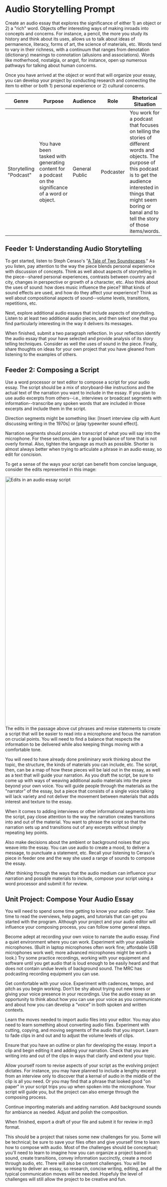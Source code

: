 # Audio Storytelling Prompt

Create an audio essay that explores the significance of either 1) an object or 2) a "rich" word. Objects offer interesting ways of making inroads into concepts and concerns. For instance, a pencil, the more you study its history and think about its uses, allows us to talk about ideas of permanence, literacy, forms of art, the science of materials, etc. Words tend to vary in their richness, with a continuum that ranges from denotation (dictionary) meanings to connotation (allusions and associations). Words like motherhood, nostalgia, or angst, for instance, open up numerous pathways for talking about human concerns.

Once you have arrived at the object or word that will organize your essay, you can develop your project by conducting research and connecting the item to either or both 1) personal experience or 2) cultural concerns.

| Genre                  | Purpose                                                                                              | Audience       | Role      | Rhetorical Situation                                                                                                                                                                                                                         |
|------------------------|------------------------------------------------------------------------------------------------------|----------------|-----------|----------------------------------------------------------------------------------------------------------------------------------------------------------------------------------------------------------------------------------------------|
| Storytelling "Podcast" | You have been tasked with generating content for a podcast on the significance of a word or object.  | General Public | Podcaster | You work for a podcast that focuses on telling the stories of  different words and objects. The purpose of this podcast is to get the audience interested in things that might seem boring or banal and to tell the story of those items/words. |


## Feeder 1: Understanding Audio Storytelling

To get started, listen to Steph Ceraso's "[A Tale of Two Soundscapes](http://soundboxproject.com/project-soundscapes.html)." As you listen, pay attention to the way the piece blends personal experience with discussion of concepts. Think as well about aspects of storytelling in the piece--shared personal experiences, contrasts between country and city, changes in perspective or growth of a character, etc. Also think about the uses of sound: how does music influence the piece? What kinds of sound effects are used, and how do they affect your experience? Think as well about compositional aspects of sound--volume levels, transitions, repetitions, etc. 

Next, explore additional audio essays that include aspects of storytelling. Listen to at least two additional audio pieces, and then select one that you find particularly interesting in the way it delivers its messages.

When finished, submit a two paragraph reflection. In your reflection identify the audio essay that your have selected and provide analysis of its story telling techniques. Consider as well the uses of sound in the piece. Finally, share thoughts on ideas for your own project that you have gleaned from listening to the examples of others.

## Feeder 2: Composing a Script

Use a word processor or text editor to compose a script for your audio essay. The script should be a mix of storyboard-like instructions and the actual text of the narration you want to include in the essay. If you plan to use audio excerpts from others--i.e., interviews or broadcast segments with information--transcribe any spoken words that are included in those excerpts and include them in the script.

Direction segments might be something like: [Insert interview clip with Aunt discussing writing in the 1970s] or [play typewriter sound effect].

Narration segments should provide a transcript of what you will say into the microphone. For these sections, aim for a good balance of tone that is not overly formal. Also, tighten the language as much as possible. Shorter is almost always better when trying to articulate a phrase in an audio essay, so edit for concision.

To get a sense of the ways your script can benefit from concise language, consider the edits represented in this image:

<img src="https://github.com/Grantglass/digitalmuse/blob/master/audioessayscriptedits.png"
     alt="Edits in an audio essay script"
     style="float: left; width: 800px;" />
     
The edits in the passage above cut phrases and revise statements to create a script that will be easier to read into a microphone and focus the narration on crucial points. You will need to find a balance that respects the information to be delivered while also keeping things moving with a comfortable tone.

You will need to have already done preliminary work thinking about the topic, the structure, the kinds of materials you can include, etc. The script, then, can be a map of how these pieces will be laid out in the essay, as well as a text that will guide your narration. As you draft the script, be sure to come up with ways of weaving additional audio materials into the piece beyond your own voice. You will guide people through the materials as the "narrator" of the essay, but a piece that consists of a single voice talking will lack variety and not deliver the movement between materials that adds interest and texture to the essay.

When it comes to adding interviews or other informational segments into the script, pay close attention to the way the narration creates transitions into and out of the material. You want to phrase the script so that the narration sets up and transitions out of any excerpts without simply repeating key points.

Also make decisions about the ambient or background noises that you weave into the essay. You can use audio to create a mood, to deliver a message, to punctuate a statement, etc. Recall your listening to Ceraso's piece in feeder one and the way she used a range of sounds to compose the essay.

After thinking through the ways that the audio medium can influence your narration and possible materials to include, compose your script using a word processor and submit it for review.

## Unit Project: Compose Your Audio Essay

You will need to spend some time getting to know your audio editor. Take time to read the overviews, help pages, and tutorials that can get you started with the program. Although your project and your audio editor will influence your composing process, you can follow some general steps.

Become adept at recording your own voice to narrate the audio essay. Find a quiet environment where you can work. Experiment with your available microphones. (Built in laptop microphones often work fine; affordable USB microphones work well; more advanced microphones might be worth a look.) Try some practice recordings, working with your equipment and software until you get audio that is loud enough to be easily heard and that does not contain undue levels of background sound. The MRC has podcasting recording equipment you can use.

Get comfortable with your voice. Experiment with cadences, tempo, and pitch as you begin working. Don’t be shy about trying out new tones or giving your voice presence in your recordings. Use the audio essay as an opportunity to think about how you can use your voice as you communicate and about how you can develop a “voice” in both spoken and written contexts.

Learn the moves needed to import audio files into your editor. You may also need to learn something about converting audio files. Experiment with cutting, copying, and moving segments of the audio that you import. Learn to fade clips in and out and to adjust the volume levels of clips.

Ensure that you have an outline or plan for developing the essay. Import a clip and begin editing it and adding your narration. Check that you are writing into and out of the clips in ways that clarify and extend your topic.

Allow yourself room to revise aspects of your script as the evolving project dictates. For instance, you may have planned to include a lengthy excerpt from an interview only to discover that a kernal of audio in the middle of the clip is all you need. Or you may find that a phrase that looked good "on paper" in your script trips you up when spoken into the microphone. Your script will guide you, but the project can also emerge through the composing process.

Continue importing materials and adding narration. Add background sounds for ambiance as needed. Adjust and polish the composition.

When finished, export a draft of your file and submit it for review in mp3 format.

This should be a project that raises some new challenges for you. Some will be technical; be sure to save your files often and give yourself time to learn how to compose with audio. Most of the challenges should be conceptual; you'll need to learn to imagine how you can organize a project based in sound, create transitions, convey information succinctly, create a mood through audio, etc. There will also be content challenges. You will be working to deliver an essay, so research, concise writing, editing, and all the typical communication moves will be needed. Hopefuly the level of challenges will still allow the project to be creative and fun.
